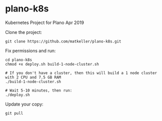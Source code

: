 # plano-k8s

Kubernetes Project for Plano Apr 2019

Clone the project:

```
git clone https://github.com/matkeller/plano-k8s.git
```

Fix permissions and run:

```
cd plano-k8s
chmod +x deploy.sh build-1-node-cluster.sh

# If you don't have a cluster, then this will build a 1 node cluster with 2 CPU and 7.5 GB RAM
./build-1-node-cluster.sh

# Wait 5-10 minutes, then run:
./deploy.sh
```

Update your copy:

```
git pull
```
